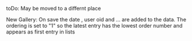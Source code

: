 toDo: May be moved to a differnt place

New Gallery:
On save the date , user oid and ... are added to the data. The ordering is set to "1" so the latest entry has the lowest order number and appears as first entry in lists


